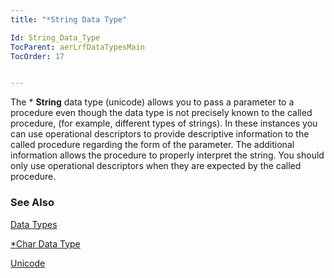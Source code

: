 ```yaml
---
title: "*String Data Type"

Id: String_Data_Type
TocParent: aerLrfDataTypesMain
TocOrder: 17


---
```


The * **String** data type (unicode) allows you to pass a parameter to a procedure even though the data type is not precisely known to the called procedure, (for example, different types of strings). In these instances you can use operational descriptors to provide descriptive information to the called procedure regarding the form of the parameter. The additional information allows the procedure to properly interpret the string. You should only use operational descriptors when they are expected by the called procedure. 

### See Also
[Data Types](ecrLrfDataTypesMain.html)

[*Char Data Type](Character_Data_Type.html)

[Unicode](ecrConUnicode.html) 
